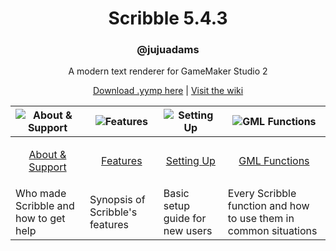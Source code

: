 <h1 align="center">Scribble 5.4.3</h1>

<h3 align="center">@jujuadams</h3>
<p align="center">A modern text renderer for GameMaker Studio 2</p>

<p align="center"><a href="https://github.com/JujuAdams/scribble/releases/tag/5.4.3">Download .yymp here</a> | <a href="https://github.com/JujuAdams/scribble/wiki">Visit the wiki</a></p>

|![About & Support](https://raw.githubusercontent.com/wiki/JujuAdams/scribble/images/aboutsupport.png)|![Features](https://raw.githubusercontent.com/wiki/JujuAdams/scribble/images/features.png)|![Setting Up](https://raw.githubusercontent.com/wiki/JujuAdams/scribble/images/settingup.png)|![GML Functions](https://raw.githubusercontent.com/wiki/JujuAdams/scribble/images/functions.png)|
|----------------------|----------------------|----------------------|----------------------|
|<p align="center">[About & Support](https://github.com/JujuAdams/scribble/wiki/About-&-Support)</p>|<p align="center">[Features](https://github.com/JujuAdams/scribble/wiki/Features)</p>|<p align="center">[Setting Up](https://github.com/JujuAdams/scribble/wiki/Setting-Up)</p>|<p align="center">[GML Functions](https://github.com/JujuAdams/scribble/wiki/GML-Functions)</p>|
|Who made Scribble and how to get help| Synopsis of Scribble's features | Basic setup guide for new users | Every Scribble function and how to use them in common situations |
